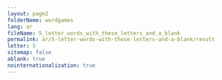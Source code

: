 ```yaml
---
layout: page2
folderName: wordgames
lang: ar
fileName: 5_letter_words_with_these_letters_and_a_blank
permalink: ar/5-letter-words-with-these-letters-and-a-blank/result
letter: 5
sitemap: false
ablank: true
nointernationalization: true
---
```

